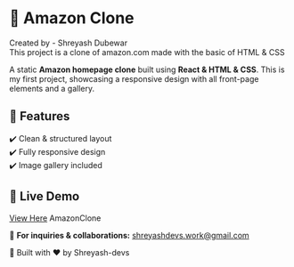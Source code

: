# 🛒 Amazon Clone 
Created by - Shreyash Dubewar<br>This project is a clone of amazon.com made with the basic of HTML & CSS

A static **Amazon homepage clone** built using **React & HTML & CSS**. This is my first project, showcasing a responsive design with all front-page elements and a gallery.  

## 🔹 Features  
✔️ Clean & structured layout  
✔️ Fully responsive design  
✔️ Image gallery included  

## 🔹 Live Demo  
[View Here](https://Amazonclone.netlify.app) AmazonClone 

📩 **For inquiries & collaborations:** shreyashdevs.work@gmail.com  

🚀 Built with ❤️ by Shreyash-devs  


